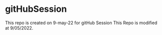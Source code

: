 # gitHubSession
This repo is created on 9-may-22 for gitHub Session
This Repo is modified at 9/05/2022.
